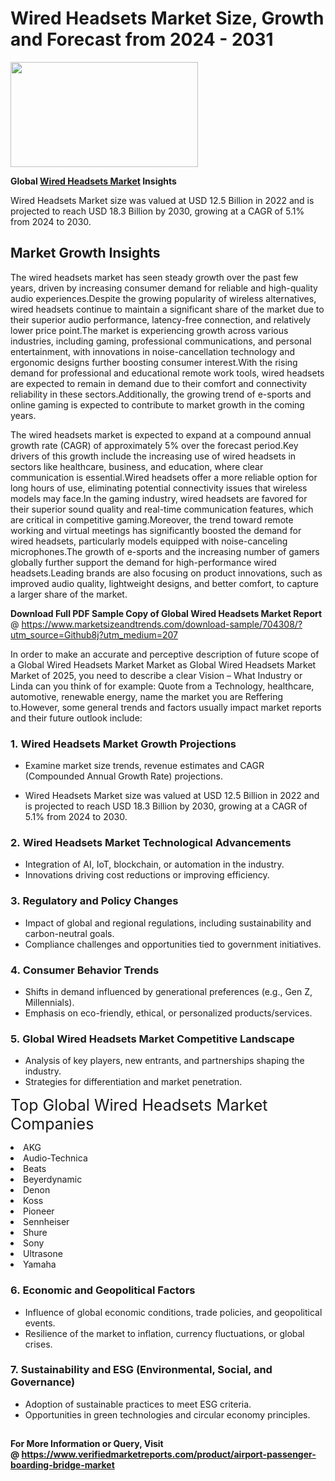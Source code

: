 <H1>Wired Headsets Market Size, Growth and Forecast from 2024 - 2031</H1><img class="aligncenter size-medium wp-image-584254" src="https://thirdeyenews.in/wp-content/uploads/2024/09/Global-Market-Research-300x168.jpeg" alt="" width="300" height="168" /><p><strong>Global&nbsp;<a href="https://www.marketsizeandtrends.com/download-sample/704308/?utm_source=Github8j?utm_medium=207">Wired Headsets Market</a> Insights</strong></p><p>Wired Headsets Market size was valued at USD 12.5 Billion in 2022 and is projected to reach USD 18.3 Billion by 2030, growing at a CAGR of 5.1% from 2024 to 2030.</p><p><h2>Market Growth Insights</h2> <p>The wired headsets market has seen steady growth over the past few years, driven by increasing consumer demand for reliable and high-quality audio experiences.Despite the growing popularity of wireless alternatives, wired headsets continue to maintain a significant share of the market due to their superior audio performance, latency-free connection, and relatively lower price point.The market is experiencing growth across various industries, including gaming, professional communications, and personal entertainment, with innovations in noise-cancellation technology and ergonomic designs further boosting consumer interest.With the rising demand for professional and educational remote work tools, wired headsets are expected to remain in demand due to their comfort and connectivity reliability in these sectors.Additionally, the growing trend of e-sports and online gaming is expected to contribute to market growth in the coming years.</p> <p>The wired headsets market is expected to expand at a compound annual growth rate (CAGR) of approximately 5% over the forecast period.Key drivers of this growth include the increasing use of wired headsets in sectors like healthcare, business, and education, where clear communication is essential.Wired headsets offer a more reliable option for long hours of use, eliminating potential connectivity issues that wireless models may face.In the gaming industry, wired headsets are favored for their superior sound quality and real-time communication features, which are critical in competitive gaming.Moreover, the trend toward remote working and virtual meetings has significantly boosted the demand for wired headsets, particularly models equipped with noise-canceling microphones.The growth of e-sports and the increasing number of gamers globally further support the demand for high-performance wired headsets.Leading brands are also focusing on product innovations, such as improved audio quality, lightweight designs, and better comfort, to capture a larger share of the market.</p> <p><span class=""><strong>Download Full PDF Sample Copy of Global Wired Headsets Market Report</strong> @ <a href="https://www.marketsizeandtrends.com/download-sample/704308/?utm_source=Github8j?utm_medium=207" target="_blank">https://www.marketsizeandtrends.com/download-sample/704308/?utm_source=Github8j?utm_medium=207</a></span></p><p>In order to make an accurate and perceptive description of future scope of a Global&nbsp;Wired Headsets Market Market as Global&nbsp;Wired Headsets Market Market of 2025, you need to describe a clear Vision &ndash; What Industry or Linda can you think of for example: Quote from a Technology, healthcare, automotive, renewable energy, name the market you are Reffering to.However, some general trends and factors usually impact market reports and their future outlook include:</p><h3>1.&nbsp;<strong>Wired Headsets Market Growth Projections</strong></h3><ul><li>Examine market size trends, revenue estimates and CAGR (Compounded Annual Growth Rate) projections.</li><li><p>Wired Headsets Market size was valued at USD 12.5 Billion in 2022 and is projected to reach USD 18.3 Billion by 2030, growing at a CAGR of 5.1% from 2024 to 2030.</p></li></ul><h3>2.&nbsp;<strong>Wired Headsets Market Technological Advancements</strong></h3><ul><li>Integration of AI, IoT, blockchain, or automation in the industry.</li><li>Innovations driving cost reductions or improving efficiency.</li></ul><h3>3.&nbsp;<strong>Regulatory and Policy Changes</strong></h3><ul><li>Impact of global and regional regulations, including sustainability and carbon-neutral goals.</li><li>Compliance challenges and opportunities tied to government initiatives.</li></ul><h3>4.&nbsp;<strong>Consumer Behavior Trends</strong></h3><ul><li>Shifts in demand influenced by generational preferences (e.g., Gen Z, Millennials).</li><li>Emphasis on eco-friendly, ethical, or personalized products/services.</li></ul><h3>5.&nbsp;<strong>Global Wired Headsets Market Competitive Landscape</strong></h3><ul><li>Analysis of key players, new entrants, and partnerships shaping the industry.</li><li>Strategies for differentiation and market penetration.</li></ul><p data-pm-slice="1 1 []"><span style="color: inherit; font-family: inherit; font-size: 25px;">Top Global Wired Headsets Market Companies</span></p><div class="" data-test-id=""><p><li>AKG</li><li> Audio-Technica</li><li> Beats</li><li> Beyerdynamic</li><li> Denon</li><li> Koss</li><li> Pioneer</li><li> Sennheiser</li><li> Shure</li><li> Sony</li><li> Ultrasone</li><li> Yamaha</li></p></div><h3>6.&nbsp;<strong>Economic and Geopolitical Factors</strong></h3><ul><li>Influence of global economic conditions, trade policies, and geopolitical events.</li><li>Resilience of the market to inflation, currency fluctuations, or global crises.</li></ul><h3>7.&nbsp;<strong>Sustainability and ESG (Environmental, Social, and Governance)</strong></h3><ul><li>Adoption of sustainable practices to meet ESG criteria.</li><li>Opportunities in green technologies and circular economy principles.</li></ul><h2><strong style="font-size: 14px;">For More Information or Query, Visit @&nbsp;</strong><a style="background-color: #ffffff; font-size: 14px;" href="https://www.marketsizeandtrends.com/report/wired-headsets-market/" target="_blank">https://www.verifiedmarketreports.com/product/airport-passenger-boarding-bridge-market</a></h2>